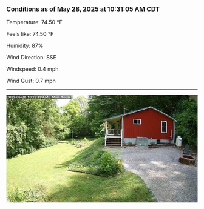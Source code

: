 ### Conditions as of May 28, 2025 at 10:31:05 AM CDT 

Temperature: 74.50 &deg;F

Feels like: 74.50 &deg;F

Humidity: 87%

Wind Direction: SSE

Windspeed: 0.4 mph

Wind Gust: 0.7 mph

---

<img src="./images/latest.jpeg"/>

